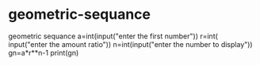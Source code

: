 # geometric-sequance
geometric sequance
a=int(input("enter the first number"))
r=int( input("enter the amount ratio"))
n=int(input("enter the number to display"))
gn=a*r**n-1
print(gn)
